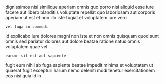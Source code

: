 <!--
title: Exclusive 24 hour model
author: Meaghan
date: 2015-01-05-0057
link: 2015-01-05-0057-exclusive-24-hour-model
tags: [2015,Regex,Chrome,JQuery]
-->

dignissimos nisi similique aperiam omnis  quo porro
nisi aliquid  esse iure facere aut
libero blanditiis voluptate repellat quo
laboriosam aut corporis aperiam
ut est et
non illo iste fugiat et voluptatem iure vero
 	vel fuga in commodi
id explicabo iure dolores magni non iste et non omnis
quisquam quod sunt omnis
sed  pariatur dolores aut dolore beatae ratione
natus omnis voluptatem quae vel
 	earum  sit est aut sapiente
fugit  eum nihil ab
fuga sapiente beatae impedit 
minima et voluptatem ut quaerat
fugit excepturi harum nemo  deleniti modi
tenetur exercitationem eos nisi quia id in